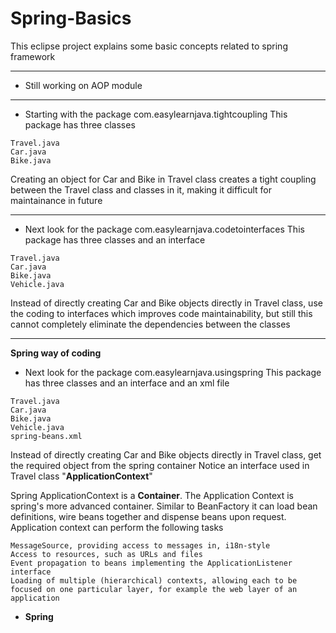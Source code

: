 # Spring-Basics
This eclipse project explains some basic concepts related to spring framework 
***
* Still working on AOP module
***

* Starting with the package com.easylearnjava.tightcoupling
This package has three classes 
```
Travel.java
Car.java
Bike.java
```
Creating an object for Car and Bike in Travel class creates a tight coupling between the Travel class and classes in it, making it difficult for maintainance in future
***

* Next look for the package com.easylearnjava.codetointerfaces
This package has three classes and an interface
```
Travel.java
Car.java
Bike.java
Vehicle.java
```
Instead of directly creating Car and Bike objects directly in Travel class, use the coding to interfaces which improves code maintainability, but still this cannot completely eliminate the dependencies between the classes
***
<b>Spring way of coding</b>
* Next look for the package com.easylearnjava.usingspring
This package has three classes and an interface and an xml file
```
Travel.java
Car.java
Bike.java
Vehicle.java
spring-beans.xml
```
Instead of directly creating Car and Bike objects directly in Travel class, get the required object from the spring container
Notice an interface used in Travel class "<b>ApplicationContext</b>"

Spring ApplicationContext is a <b>Container</b>. The Application Context is spring's more advanced container. Similar to BeanFactory it can load bean definitions, wire beans together and dispense beans upon request.
Application context can perform the following tasks
```
MessageSource, providing access to messages in, i18n-style
Access to resources, such as URLs and files
Event propagation to beans implementing the ApplicationListener interface
Loading of multiple (hierarchical) contexts, allowing each to be focused on one particular layer, for example the web layer of an application
```

* <b>Spring </b> 
